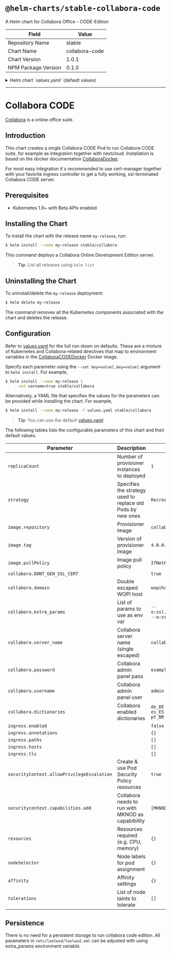 # `@helm-charts/stable-collabora-code`

A Helm chart for Collabora Office - CODE-Edition

| Field               | Value          |
| ------------------- | -------------- |
| Repository Name     | stable         |
| Chart Name          | collabora-code |
| Chart Version       | 1.0.1          |
| NPM Package Version | 0.1.0          |

<details>

<summary>Helm chart `values.yaml` (default values)</summary>

```yaml
# Default values for collabora-code.
# This is a YAML-formatted file.
# Declare variables to be passed into your templates.

replicaCount: 1

image:
  repository: collabora/code
  tag: 4.0.3.1
  pullPolicy: IfNotPresent

strategy: Recreate

nameOverride: ''
fullnameOverride: ''

service:
  type: ClusterIP
  port: 9980

ingress:
  enabled: false
  annotations: {}
  paths: []
  hosts: []
  tls: []

collabora:
  DONT_GEN_SSL_CERT: true
  domain: nextcloud\\.domain
  extra_params: --o:ssl.termination=true --o:ssl.enable=false
  server_name: collabora\.domain
  password: examplepass
  username: admin
  dictionaries: de_DE en_GB en_US es_ES fr_FR it nl pt_BR pt_PT ru

securitycontext:
  allowPrivilegeEscalation: true
  capabilities:
    add:
      - MKNOD

resources:
  {}
  # limits:
  #  cpu: 100m
  #  memory: 128Mi
  # requests:
  #  cpu: 100m
  #  memory: 128Mi

nodeSelector: {}

tolerations: []

affinity: {}
```

</details>

---

# Collabora CODE

[Collabora](https://www.collaboraoffice.com/code/) is a online office suite.

## Introduction

This chart creates a single Collabora CODE Pod to run Collabora CODE suite, for example as integration together with nextcloud. Installation is based on the docker documentation [CollaboraDocker](https://www.collaboraoffice.com/code/docker/).

For most easy integration it´s recommended to use cert-manager together with your favorite ingress controller to get a fully working, ssl-terminated Collabora CODE server.

## Prerequisites

- Kubernetes 1.9+ with Beta APIs enabled

## Installing the Chart

To install the chart with the release name `my-release`, run:

```bash
$ helm install --name my-release stable/collabora
```

This command deploys a Collabora Online Development Edition server.

> **Tip**: List all releases using `helm list`

## Uninstalling the Chart

To uninstall/delete the `my-release` deployment:

```bash
$ helm delete my-release
```

The command removes all the Kubernetes components associated with the chart and deletes the release.

## Configuration

Refer to [values.yaml](values.yaml) for the full run-down on defaults. These are a mixture of Kubernetes and Collabora-related directives that map to environment variables in the [CollaboraCODEDocker](https://github.com/CollaboraOnline/Docker-CODE) Docker image.

Specify each parameter using the `--set key=value[,key=value]` argument to `helm install`. For example,

```bash
$ helm install --name my-release \
    --set varname=true stable/collabora
```

Alternatively, a YAML file that specifies the values for the parameters can be provided while installing the chart. For example,

```bash
$ helm install --name my-release -f values.yaml stable/collabora
```

> **Tip**: You can use the default [values.yaml](values.yaml)

The following tables lists the configurable parameters of this chart and their default values.

| Parameter                                  | Description                                                 | Default                                              |
| ------------------------------------------ | ----------------------------------------------------------- | ---------------------------------------------------- |
| `replicaCount`                             | Number of provisioner instances to deployed                 | `1`                                                  |
| `strategy`                                 | Specifies the strategy used to replace old Pods by new ones | `Recreate`                                           |
| `image.repository`                         | Provisioner image                                           | `collabora/code`                                     |
| `image.tag`                                | Version of provisioner image                                | `4.0.0.2`                                            |
| `image.pullPolicy`                         | Image pull policy                                           | `IfNotPresent`                                       |
| `collabora.DONT_GEN_SSL_CERT`              |                                                             | `true`                                               |
| `collabora.domain`                         | Double escaped WOPI host                                    | `wopihost\\.domain`                                  |
| `collabora.extra_params`                   | List of params to use as env var                            | `--o:ssl.termination=true --o:ssl.enable=false`      |
| `collabora.server_name`                    | Collabora server name (single escaped)                      | `collabora\.domain`                                  |
| `collabora.password`                       | Collabora admin panel pass                                  | `examplepass`                                        |
| `collabora.username`                       | Collabora admin panel user                                  | `admin`                                              |
| `collabora.dictionaries`                   | Collabora enabled dictionaries                              | `de_DE en_GB en_US es_ES fr_FR it nl pt_BR pt_PT ru` |
| `ingress.enabled`                          |                                                             | `false`                                              |
| `ingress.annotations`                      |                                                             | `{}`                                                 |
| `ingress.paths`                            |                                                             | `[]`                                                 |
| `ingress.hosts`                            |                                                             | `[]`                                                 |
| `ingress.tls`                              |                                                             | `[]`                                                 |
| `securityContext.allowPrivilegeEscalation` | Create & use Pod Security Policy resources                  | `true`                                               |
| `securitycontext.capabilities.add`         | Collabora needs to run with MKNOD as capabibility           | `[MKNOD]`                                            |
| `resources`                                | Resources required (e.g. CPU, memory)                       | `{}`                                                 |
| `nodeSelector`                             | Node labels for pod assignment                              | `{}`                                                 |
| `affinity`                                 | Affinity settings                                           | `{}`                                                 |
| `tolerations`                              | List of node taints to tolerate                             | `[]`                                                 |

## Persistence

There is no need for a persistent storage to run collabora code edition. All parameters in `/etc/loolwsd/loolwsd.xml` can be adjusted with using extra_params environment variable.
